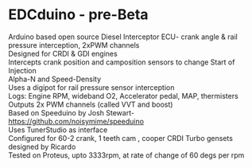 # EDCduino - pre-Beta
Arduino based open source Diesel Interceptor ECU- crank angle & rail pressure interception, 2xPWM channels  		
Designed for CRDI  & GDI engines  
Intercepts crank position and camposition sensors to change Start of Injection  
Alpha-N and Speed-Density  
Uses a digipot for rail pressure sensor interception  
Logs: Engine RPM, wideband O2, Accelerator pedal, MAP, thermisters  
Outputs 2x PWM channels (called VVT and boost)  
Based on Speeduino by Josh Stewart- https://github.com/noisymime/speeduino  
Uses TunerStudio as interface  
Configured for 60-2 crank, 1 teeth cam , cooper CRDI Turbo gensets designed by Ricardo  
Tested on Proteus, upto 3333rpm, at rate of change of 60 degs per rpm
